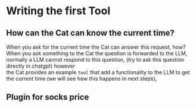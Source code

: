 # Writing the first Tool

## How can the Cat can know the current time?
When you ask for the current time the Cat can answer this request, how?
When you ask something to the Cat the question is forwarded to the LLM, normally a LLM cannot respond to this question, (try to ask this question directly in chatgpt) however  
the Cat provides an example `tool` that add a functionality to the LLM to get the current time (we will see how this happens in next steps), 

## Plugin for socks price
